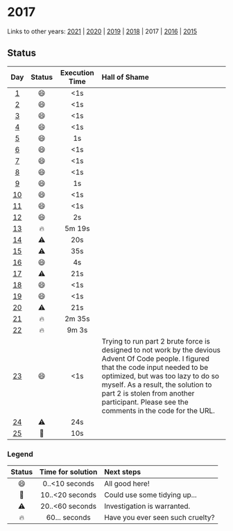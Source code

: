 # 2017 

Links to other years: [2021](https://github.com/Wave39/AdventOfCode/blob/master/AdventOfCode/Puzzles/2021/README.md) |
[2020](https://github.com/Wave39/AdventOfCode/blob/master/AdventOfCode/Puzzles/2020/README.md) |
[2019](https://github.com/Wave39/AdventOfCode/blob/master/AdventOfCode/Puzzles/2019/README.md) |
[2018](https://github.com/Wave39/AdventOfCode/blob/master/AdventOfCode/Puzzles/2018/README.md) |
2017 |
[2016](https://github.com/Wave39/AdventOfCode/blob/master/AdventOfCode/Puzzles/2016/README.md) |
[2015](https://github.com/Wave39/AdventOfCode/blob/master/AdventOfCode/Puzzles/2015/README.md)

## Status

| Day | Status | Execution Time | Hall of Shame |
| :---: | :---: | :---: | :--- |
| [1](https://adventofcode.com/2017/day/1) | :smile: | <1s |
| [2](https://adventofcode.com/2017/day/2) | :smile: | <1s |
| [3](https://adventofcode.com/2017/day/3) | :smile: | <1s |
| [4](https://adventofcode.com/2017/day/4) | :smile: | <1s |
| [5](https://adventofcode.com/2017/day/5) | :smile: | 1s |
| [6](https://adventofcode.com/2017/day/6) | :smile: | <1s |
| [7](https://adventofcode.com/2017/day/7) | :smile: | <1s |
| [8](https://adventofcode.com/2017/day/8) | :smile: | <1s |
| [9](https://adventofcode.com/2017/day/9) | :smile: | 1s |
| [10](https://adventofcode.com/2017/day/10) | :smile: | <1s |
| [11](https://adventofcode.com/2017/day/11) | :smile: | <1s |
| [12](https://adventofcode.com/2017/day/12) | :smile: | 2s |
| [13](https://adventofcode.com/2017/day/13) | :fire: | 5m 19s |
| [14](https://adventofcode.com/2017/day/14) | :warning: | 20s |
| [15](https://adventofcode.com/2017/day/15) | :warning: | 35s |
| [16](https://adventofcode.com/2017/day/16) | :smile: | 4s |
| [17](https://adventofcode.com/2017/day/17) | :warning: | 21s |
| [18](https://adventofcode.com/2017/day/18) | :smile: | <1s |
| [19](https://adventofcode.com/2017/day/19) | :smile: | <1s | 
| [20](https://adventofcode.com/2017/day/20) | :warning: | 21s |
| [21](https://adventofcode.com/2017/day/21) | :fire: | 2m 35s |
| [22](https://adventofcode.com/2017/day/22) | :fire: | 9m 3s |
| [23](https://adventofcode.com/2017/day/23) | :smile: | <1s | Trying to run part 2 brute force is designed to not work by the devious Advent Of Code people. I figured that the code input needed to be optimized, but was too lazy to do so myself. As a result, the solution to part 2 is stolen from another participant. Please see the comments in the code for the URL. |
| [24](https://adventofcode.com/2017/day/24) | :warning: | 24s |
| [25](https://adventofcode.com/2017/day/25) | :eyes: | 10s |

### Legend

| Status | Time for solution | Next steps |
| :---: | :---: | :--- |
| :smile: | 0..<10 seconds | All good here! |
| :eyes: | 10..<20 seconds | Could use some tidying up... |
| :warning: | 20..<60 seconds | Investigation is warranted. |
| :fire: | 60... seconds | Have you ever seen such cruelty? |
